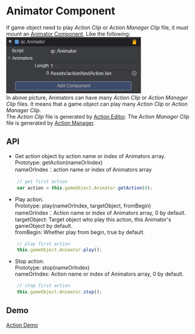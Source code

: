 # Animator Component 
If game object need to play _Action Clip_ or _Action Manager Clip_ file, it must mount an [Animator Component](Animator.md). Like the following:  
![](image/animator.png)  
In above picture, Animators can have many _Action Clip_ or _Action Manager Clip_ files. It means that a game object can play many _Action Clip_ or _Action Manager Clip_.  
The _Action Clip_ file is generated by [Action Editor](ActionEditor.md). The _Action Manager Clip_ file is generated by [Action Manager](ActionManager.md).    

## API  
* Get action object by action name or index of Animators array.    
Prototype: getAction(nameOrIndex)   
nameOrIndex：action name or index of Animators array  
````javascript
	// get first action
	var action = this.gameObject.Animator.getAction(0);
````  
* Play action.  
Prototype: play(nameOrIndex, targetObject, fromBegin)   
nameOrIndex：Action name or index of Animators array, 0 by default.    
targetObject: Target object who play this action, this Animator's gameObject by default.    
fromBegin: Whether play from begin, true by default.     
````javascript
	// play first action
	this.gameObject.Animator.play();
````  
* Stop action.  
Prototype: stop(nameOrIndex)   
nameOrIndex: Action name or index of Animators array, 0 by default.    
````javascript
	// stop first action
	this.gameObject.Animator.stop();
````  

## Demo 
[Action Demo](http://engine.zuoyouxi.com/demo/index.html#anchor_Action)